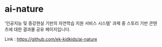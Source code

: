 # ai-nature
'인공지능 및 증강현실 기반의 자연학습 지원 서비스 시스템' 과제 중 스토리 기반 콘텐츠에 대한 결과물 공유 페이지입니다. 

Link : https://github.com/ek-kidkids/ai-nature

